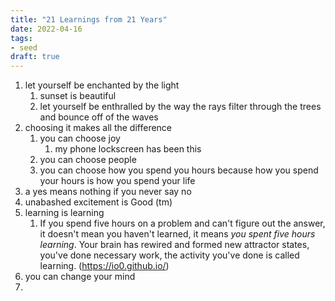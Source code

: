```yaml
---
title: "21 Learnings from 21 Years"
date: 2022-04-16
tags:
- seed
draft: true
---
```


1. let yourself be enchanted by the light
	1. sunset is beautiful
	2. let yourself be enthralled by the way the rays filter through the trees and bounce off of the waves
2. choosing it makes all the difference
	1. you can choose joy
		1. my phone lockscreen has been this
	2. you can choose people
	3. you can choose how you spend you hours because how you spend your hours is how you spend your life
3. a yes means nothing if you never say no
4. unabashed excitement is Good (tm)
5. learning is learning
	1. If you spend five hours on a problem and can't figure out the answer, it doesn't mean you haven't learned, it means _you spent five hours learning_. Your brain has rewired and formed new attractor states, you've done necessary work, the activity you've done is called learning. (https://io0.github.io/)
6. you can change your mind
7. 